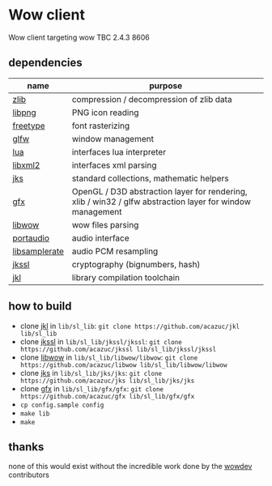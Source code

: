 # Wow client
Wow client targeting wow TBC 2.4.3 8606

## dependencies
| name  | purpose |
| ------------ | --- |
| [zlib](http://zlib.net) | compression / decompression of zlib data |
| [libpng](http://www.libpng.org/pub/png/libpng.html) | PNG icon reading |
| [freetype](https://freetype.org) | font rasterizing |
| [glfw](https://www.glfw.org) | window management |
| [lua](https://www.lua.org) | interfaces lua interpreter |
| [libxml2](http://www.xmlsoft.org/libxslt/index.html) | interfaces xml parsing |
| [jks](https://github.com/acazuc/jks) | standard collections, mathematic helpers |
| [gfx](https://github.com/acazuc/gfx) | OpenGL / D3D abstraction layer for rendering, xlib / win32 / glfw abstraction layer for window management |
| [libwow](https://github.com/acazuc/libwow) | wow files parsing |
| [portaudio](http://portaudio.com) | audio interface |
| [libsamplerate](http://libsndfile.github.io/libsamplerate) | audio PCM resampling |
| [jkssl](https://github.com/acazuc/jkssl) | cryptography (bignumbers, hash) |
| [jkl](https://github.com/acazuc/jkl) | library compilation toolchain |

## how to build
- clone [jkl](https://github.com/acazuc/jkl) in `lib/sl_lib`: `git clone https://github.com/acazuc/jkl lib/sl_lib`
- clone [jkssl](https://github.com/acazuc/jkssl) in `lib/sl_lib/jkssl/jkssl`: `git clone https://github.com/acazuc/jkssl lib/sl_lib/jkssl/jkssl`
- clone [libwow](https://github.com/acazuc/libwow) in `lib/sl_lib/libwow/libwow`: `git clone https://github.com/acazuc/libwow lib/sl_lib/libwow/libwow`
- clone [jks](https://github.com/acazuc/jks) in `lib/sl_lib/jks/jks`: `git clone https://github.com/acazuc/jks lib/sl_lib/jks/jks`
- clone [gfx](https://github.com/acazuc/gfx) in `lib/sl_lib/gfx/gfx`: `git clone https://github.com/acazuc/gfx lib/sl_lib/gfx/gfx`
- `cp config.sample config`
- `make lib`
- `make`

## thanks
none of this would exist without the incredible work done by the [wowdev](https://wowdev.wiki) contributors

